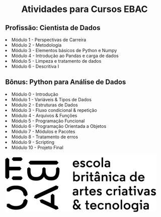 <h1 align='center'> Atividades para Cursos EBAC </h1>


<h2> Profissão: Cientista de Dados </h2>
<p>
  <li> Módulo 1 - Perspectivas de Carreira</li>
  <li> Módulo 2 - Metodologia</li>
  <li> Módulo 3 - Elementos básicos de Python e Numpy</li>
  <li> Módulo 4 - Introdução ao Pandas e carga de dados</li>
  <li> Módulo 5 - Limpeza e tratamento de dados</li>
  <li> Módulo 6 - Descritiva I </li>
</p>
<h2> Bônus: Python para Análise de Dados </h2>
<p>
  <li> Módulo 0 - Introdução</li>
  <li> Módulo 1 - Variáveis & Tipos de Dados</li>
  <li> Módulo 2 - Estruturas de Dados</li>
  <li> Módulo 3 - Fluxo condicional & repetição</li>
  <li> Módulo 4 - Arquivos & Funções</li>
  <li> Módulo 5 - Programação Funcional</li>
  <li> Módulo 6 - Programação Orientada a Objetos</li>
  <li> Módulo 7 - Módulos e Pacotes</li>
  <li> Módulo 8 - Tratamento de erros </li>
  <li> Módulo 9 - Scripting </li>
  <li> Módulo 10 - Projeto Final </li>
</p>

![Escola Britânica de Artes Criativas e Tecnologia](ebac_logo.png)
